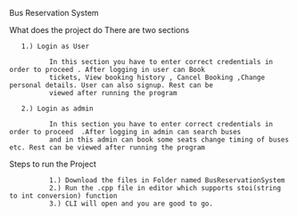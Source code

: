 Bus Reservation System

What does the project do
    There are two sections
    
       1.) Login as User
       
              In this section you have to enter correct credentials in order to proceed . After logging in user can Book
              tickets, View booking history , Cancel Booking ,Change personal details. User can also signup. Rest can be
              viewed after running the program
       
       2.) Login as admin
              
              In this section you have to enter correct credentials in order to proceed  .After logging in admin can search buses
              and in this admin can book some seats change timing of buses etc. Rest can be viewed after running the program
               
       
Steps to run the Project
            
              1.) Download the files in Folder named BusReservationSystem
              2.) Run the .cpp file in editor which supports stoi(string to int conversion) function
              3.) CLI will open and you are good to go.
